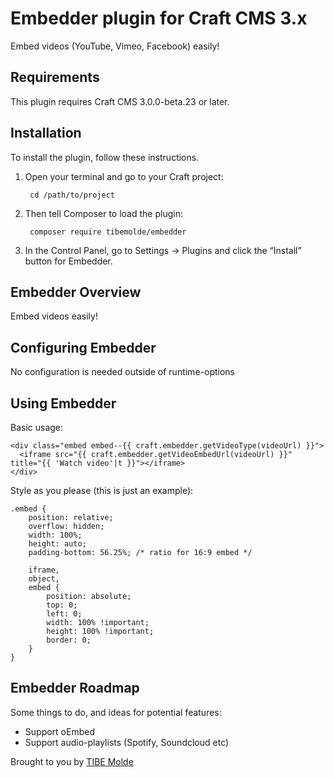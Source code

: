# Embedder plugin for Craft CMS 3.x

Embed videos (YouTube, Vimeo, Facebook) easily!

## Requirements

This plugin requires Craft CMS 3.0.0-beta.23 or later.

## Installation

To install the plugin, follow these instructions.

1. Open your terminal and go to your Craft project:

        cd /path/to/project

2. Then tell Composer to load the plugin:

        composer require tibemolde/embedder

3. In the Control Panel, go to Settings → Plugins and click the “Install” button for Embedder.

## Embedder Overview

Embed videos easily!

## Configuring Embedder

No configuration is needed outside of runtime-options

## Using Embedder

Basic usage:

    <div class="embed embed--{{ craft.embedder.getVideoType(videoUrl) }}">
      <iframe src="{{ craft.embedder.getVideoEmbedUrl(videoUrl) }}" title="{{ 'Watch video'|t }}"></iframe>
    </div>
    
Style as you please (this is just an example):


    .embed {
	    position: relative;
	    overflow: hidden;
	    width: 100%;
	    height: auto;
	    padding-bottom: 56.25%; /* ratio for 16:9 embed */

	    iframe,
	    object,
	    embed {
		    position: absolute;
		    top: 0;
		    left: 0;
		    width: 100% !important;
		    height: 100% !important;
		    border: 0;
	    }
    }

## Embedder Roadmap

Some things to do, and ideas for potential features:

* Support oEmbed
* Support audio-playlists (Spotify, Soundcloud etc)

Brought to you by [TIBE Molde](https://github.com/tibemolde)
